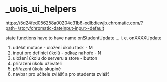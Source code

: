# _uois_ui_helpers

https://5d24fed056258a00204c31b6-xdlbdiewjb.chromatic.com/?path=/story/chromatic-dateinput-input--default

state functions have to have name onStudentUpdate ... i. e. onXXXXUpdate

1. udělat mutace - uložení úkolu task - M
2. input pro definici úkolů - odkaz nahoře - N
3. uložení úkolu do serveru a store - button
4. přiřazení úkolu uživateli
5. přiřazení úkolu skupině
6. navbar pro učitele zvlášť a pro studenta zvlášť
